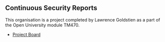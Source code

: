 ## Continuous Security Reports

This organisation is a project completed by Lawrence Goldstien as a part of the Open University module TM470.

* [Project Board](https://github.com/orgs/continuous-security-reports/projects/1)
